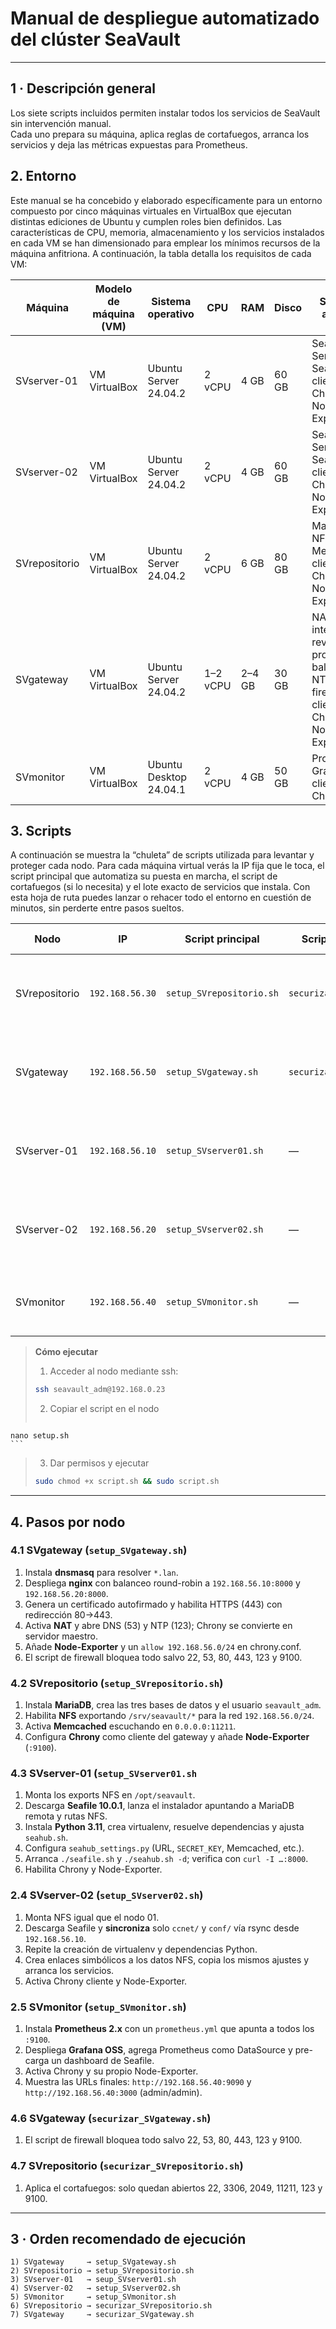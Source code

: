 # Manual de despliegue **automatizado** del clúster SeaVault  
---
## 1 · Descripción general
Los siete scripts incluidos permiten instalar todos los servicios de SeaVault sin intervención manual.  
Cada uno prepara su máquina, aplica reglas de cortafuegos, arranca los servicios y deja las métricas expuestas para Prometheus.

## 2. Entorno
Este manual se ha concebido y elaborado específicamente para un entorno compuesto por cinco máquinas virtuales en VirtualBox que ejecutan distintas ediciones de Ubuntu y cumplen roles bien definidos. Las características de CPU, memoria, almacenamiento y los servicios instalados en cada VM se han dimensionado para emplear los mínimos recursos de la máquina anfitriona. A continuación, la tabla detalla los requisitos de cada VM:

| Máquina        | Modelo de máquina (VM) | Sistema operativo        | CPU      | RAM  | Disco | Servicios alojados                                                                              |
|----------------|------------------------|--------------------------|----------|------|-------|--------------------------------------------------------------------------------------------------|
| SVserver-01    | VM VirtualBox          | Ubuntu Server 24.04.2    | 2 vCPU   | 4 GB | 60 GB | Seafile Server, Seahub, cliente Chrony, Node Exporter                                            |
| SVserver-02    | VM VirtualBox          | Ubuntu Server 24.04.2    | 2 vCPU   | 4 GB | 60 GB | Seafile Server, Seahub, cliente Chrony, Node Exporter                                            |
| SVrepositorio  | VM VirtualBox          | Ubuntu Server 24.04.2    | 2 vCPU   | 6 GB | 80 GB | MariaDB, NFS, Memcached, cliente Chrony, Node Exporter                                           |
| SVgateway      | VM VirtualBox          | Ubuntu Server 24.04.2    | 1–2 vCPU | 2–4 GB| 30 GB | NAT, DNS interno, reverse proxy, balanceo, NTP, firewall, cliente Chrony, Node Exporter          |
| SVmonitor      | VM VirtualBox          | Ubuntu Desktop 24.04.1   | 2 vCPU   | 4 GB | 50 GB | Prometheus, Grafana, cliente Chrony                                                              |

## 3. Scripts
A continuación se muestra la “chuleta” de scripts utilizada para levantar y proteger cada nodo. Para cada máquina virtual verás la IP fija que le toca, el script principal que automatiza su puesta en marcha, el script de cortafuegos (si lo necesita) y el lote exacto de servicios que instala. Con esta hoja de ruta puedes lanzar o rehacer todo el entorno en cuestión de minutos, sin perderte entre pasos sueltos.

| Nodo | IP | Script principal | Script de cortafuegos | Servicios que instala |
|------|----|------------------|-----------------------|-----------------------|
| SVrepositorio | `192.168.56.30` | `setup_SVrepositorio.sh` | `securizar_SVrepositorio.sh` | MariaDB · NFS · Memcached · Chrony · Node-Exporter |
| SVgateway | `192.168.56.50` | `setup_SVgateway.sh` | `securizar_SVgateway.sh` | dnsmasq · nginx LB · NAT · Chrony (maestro) · Node-Exporter |
| SVserver-01 | `192.168.56.10` | `setup_SVserver01.sh` | — | Seafile + dependencias · NFS mount · Chrony · Node-Exporter |
| SVserver-02 | `192.168.56.20` | `setup_SVserver02.sh` | — | Seafile (replicado) · NFS mount · Chrony · Node-Exporter |
| SVmonitor | `192.168.56.40` | `setup_SVmonitor.sh` | — | Prometheus · Grafana · Chrony · Node-Exporter |

> **Cómo ejecutar**  
> 1. Acceder al nodo mediante ssh:  
>   ```bash
>   ssh seavault_adm@192.168.0.23
>   ```  
> 2. Copiar el script en el nodo 
>   ```bash
    nano setup.sh
    ```
> 3. Dar permisos y ejecutar
>   ```bash
>   sudo chmod +x script.sh && sudo script.sh
>   ```

---

## 4. Pasos por nodo

### 4.1 SVgateway (`setup_SVgateway.sh`)
1. Instala **dnsmasq** para resolver `*.lan`.  
2. Despliega **nginx** con balanceo round-robin a `192.168.56.10:8000` y `192.168.56.20:8000`.  
3. Genera un certificado autofirmado y habilita HTTPS (443) con redirección 80→443.  
4. Activa **NAT** y abre DNS (53) y NTP (123); Chrony se convierte en servidor maestro.  
5. Añade **Node-Exporter** y un `allow 192.168.56.0/24` en chrony.conf.  
6. El script de firewall bloquea todo salvo 22, 53, 80, 443, 123 y 9100.

### 4.2 SVrepositorio (`setup_SVrepositorio.sh`)
1. Instala **MariaDB**, crea las tres bases de datos y el usuario `seavault_adm`.  
2. Habilita **NFS** exportando `/srv/seavault/*` para la red `192.168.56.0/24`.  
3. Activa **Memcached** escuchando en `0.0.0.0:11211`.  
4. Configura **Chrony** como cliente del gateway y añade **Node-Exporter** (`:9100`).  

### 4.3 SVserver-01 (`setup_SVserver01.sh`
1. Monta los exports NFS en `/opt/seavault`.  
2. Descarga **Seafile 10.0.1**, lanza el instalador apuntando a MariaDB remota y rutas NFS.  
3. Instala **Python 3.11**, crea virtualenv, resuelve dependencias y ajusta `seahub.sh`.  
4. Configura `seahub_settings.py` (URL, `SECRET_KEY`, Memcached, etc.).  
5. Arranca `./seafile.sh` y `./seahub.sh -d`; verifica con `curl -I …:8000`.  
6. Habilita Chrony y Node-Exporter.

### 2.4 SVserver-02 (`setup_SVserver02.sh`)
1. Monta NFS igual que el nodo 01.  
2. Descarga Seafile y **sincroniza** solo `ccnet/` y `conf/` vía rsync desde `192.168.56.10`.  
3. Repite la creación de virtualenv y dependencias Python.  
4. Crea enlaces simbólicos a los datos NFS, copia los mismos ajustes y arranca los servicios.  
5. Activa Chrony cliente y Node-Exporter.

### 2.5 SVmonitor (`setup_SVmonitor.sh`)
1. Instala **Prometheus 2.x** con un `prometheus.yml` que apunta a todos los `:9100`.  
2. Despliega **Grafana OSS**, agrega Prometheus como DataSource y pre-carga un dashboard de Seafile.  
3. Activa Chrony y su propio Node-Exporter.  
4. Muestra las URLs finales: `http://192.168.56.40:9090` y `http://192.168.56.40:3000` (admin/admin).

### 4.6 SVgateway  (`securizar_SVgateway.sh`)
1. El script de firewall bloquea todo salvo 22, 53, 80, 443, 123 y 9100.

### 4.7 SVrepositorio  (`securizar_SVrepositorio.sh`)
1. Aplica el cortafuegos: solo quedan abiertos 22, 3306, 2049, 11211, 123 y 9100.
---

## 3 · Orden recomendado de ejecución

```text
1) SVgateway     → setup_SVgateway.sh     
2) SVrepositorio → setup_SVrepositorio.sh  
3) SVserver-01   → seup_SVserver01.sh
4) SVserver-02   → setup_SVserver02.sh
5) SVmonitor     → setup_SVmonitor.sh
6) SVrepositorio → securizar_SVrepositorio.sh
7) SVgateway     → securizar_SVgateway.sh
